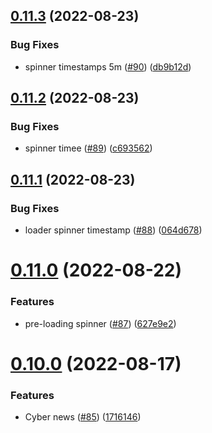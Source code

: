 ## [0.11.3](https://github.com/thecyberworld/thecyberhub.org/compare/v0.11.2...v0.11.3) (2022-08-23)


### Bug Fixes

* spinner timestamps 5m ([#90](https://github.com/thecyberworld/thecyberhub.org/issues/90)) ([db9b12d](https://github.com/thecyberworld/thecyberhub.org/commit/db9b12d2a19587f1fce764031773ea7aaddcb31e))



## [0.11.2](https://github.com/thecyberworld/thecyberhub.org/compare/v0.11.1...v0.11.2) (2022-08-23)


### Bug Fixes

* spinner timee ([#89](https://github.com/thecyberworld/thecyberhub.org/issues/89)) ([c693562](https://github.com/thecyberworld/thecyberhub.org/commit/c693562e65b8becbdc55012242a9d8e93827dab2))



## [0.11.1](https://github.com/thecyberworld/thecyberhub.org/compare/v0.11.0...v0.11.1) (2022-08-23)


### Bug Fixes

* loader spinner timestamp ([#88](https://github.com/thecyberworld/thecyberhub.org/issues/88)) ([064d678](https://github.com/thecyberworld/thecyberhub.org/commit/064d678a74bfdf2af244630f09b809a7cce9a849))



# [0.11.0](https://github.com/thecyberworld/thecyberhub.org/compare/v0.10.0...v0.11.0) (2022-08-22)


### Features

* pre-loading spinner ([#87](https://github.com/thecyberworld/thecyberhub.org/issues/87)) ([627e9e2](https://github.com/thecyberworld/thecyberhub.org/commit/627e9e2601c8f809a0c78a09315e8125338f0d49))



# [0.10.0](https://github.com/thecyberworld/thecyberhub.org/compare/v0.9.0...v0.10.0) (2022-08-17)


### Features

* Cyber news ([#85](https://github.com/thecyberworld/thecyberhub.org/issues/85)) ([1716146](https://github.com/thecyberworld/thecyberhub.org/commit/1716146b5bed7e1ae88f14ddcf16b4f439c58af3))



